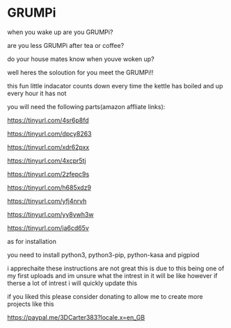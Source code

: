 # GRUMPi

when you wake up are you GRUMPi?

are you less GRUMPi after tea or coffee?

do your house mates know when youve woken up?

well heres the soloution for you meet the GRUMPi!!

this fun little indacator counts down every time the kettle has boiled and up every hour it has not

you will need the following parts(amazon affliate links):

https://tinyurl.com/4sr6p8fd

https://tinyurl.com/dpcy8263

https://tinyurl.com/xdr62pxx

https://tinyurl.com/4xcpr5tj

https://tinyurl.com/2zfepc9s

https://tinyurl.com/h685xdz9

https://tinyurl.com/yfj4nrvh

https://tinyurl.com/yy8ywh3w

https://tinyurl.com/ja6cd65v


as for installation 

you need to install python3, python3-pip, python-kasa and pigpiod

i apprechaite these instructions are not great this is due to this being one of my first uploads and im unsure what the intrest in it will be like however if therse a lot of intrest i will quickly update this

if you liked this please consider donating to allow me to create more projects like this

https://paypal.me/3DCarter383?locale.x=en_GB
